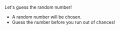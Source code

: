 <p>Let's guess the random number!</p>
<ul>
    <li>A random number will be chosen.</li>
    <li>Guess the number before you run out of chances!</li>
</ul>
